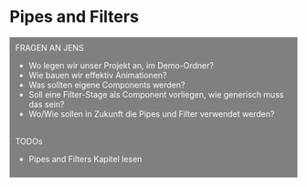 # Pipes and Filters


<script>
  <a click={() => window.open("https://lively-kernel.org/lively4/swd21-pipes-and-filters/start.html")}>dev repository</a>
</script>


<div style="background-color:gray; color: white; padding: 10px">
  <span>FRAGEN AN JENS</span>
  <ul>
    <li>Wo legen wir unser Projekt an, im Demo-Ordner?</li>
    <li>Wie bauen wir effektiv Animationen?</li>
    <li>Was sollten eigene Components werden?</li>
    <li>Soll eine Filter-Stage als Component vorliegen, wie generisch muss das sein?</li>
    <li>Wo/Wie sollen in Zukunft die Pipes und Filter verwendet werden?</li>
  </ul>
  
  <br>
  <span>TODOs</span>
  <ul>
    <li>Pipes and Filters Kapitel lesen</li>
  </ul>
</div>
